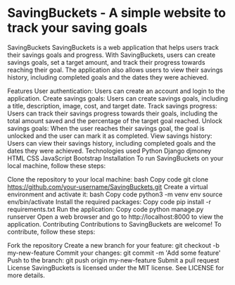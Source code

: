 # SavingBuckets - A simple website to track your saving goals

SavingBuckets
SavingBuckets is a web application that helps users track their savings goals and progress. With SavingBuckets, users can create savings goals, set a target amount, and track their progress towards reaching their goal. The application also allows users to view their savings history, including completed goals and the dates they were achieved.

Features
User authentication: Users can create an account and login to the application.
Create savings goals: Users can create savings goals, including a title, description, image, cost, and target date.
Track savings progress: Users can track their savings progress towards their goals, including the total amount saved and the percentage of the target goal reached.
Unlock savings goals: When the user reaches their savings goal, the goal is unlocked and the user can mark it as completed.
View savings history: Users can view their savings history, including completed goals and the dates they were achieved.
Technologies used
Python
Django
djmoney
HTML
CSS
JavaScript
Bootstrap
Installation
To run SavingBuckets on your local machine, follow these steps:

Clone the repository to your local machine:
bash
Copy code
git clone https://github.com/your-username/SavingBuckets.git
Create a virtual environment and activate it:
bash
Copy code
python3 -m venv env
source env/bin/activate
Install the required packages:
Copy code
pip install -r requirements.txt
Run the application:
Copy code
python manage.py runserver
Open a web browser and go to http://localhost:8000 to view the application.
Contributing
Contributions to SavingBuckets are welcome! To contribute, follow these steps:

Fork the repository
Create a new branch for your feature: git checkout -b my-new-feature
Commit your changes: git commit -m 'Add some feature'
Push to the branch: git push origin my-new-feature
Submit a pull request
License
SavingBuckets is licensed under the MIT license. See LICENSE for more details.

